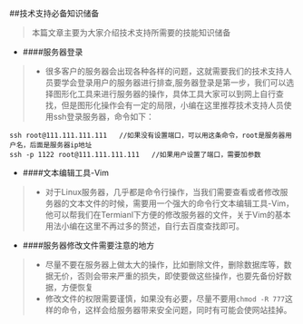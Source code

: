 ##技术支持必备知识储备

> 本篇文章主要为大家介绍技术支持所需要的技能知识储备

* ####服务器登录
> * 很多客户的服务器会出现各种各样的问题，这就需要我们的技术支持人员要学会登录用户的服务器进行排查,服务器登录是第一步，我们可以选择图形化工具来进行服务器的操作，具体工具大家可以到网上自行查找，但是图形化操作会有一定的局限，小编在这里推荐技术支持人员使用ssh登录服务器，命令如下：
```
ssh root@111.111.111.111   //如果没有设置端口，可以用这条命令，root是服务器用户名，后面是服务器ip地址
ssh -p 1122 root@111.111.111.111   //如果用户设置了端口，需要加参数
```

* ####文本编辑工具-Vim
> * 对于Linux服务器，几乎都是命令行操作，当我们需要查看或者修改服务器的文本文件的时候，需要用一个强大的命令行文本编辑工具-Vim，他可以帮我们在Termianl下方便的修改服务器的文件，关于Vim的基本用法小编在这里不再过多的赘述，自行去百度查找即可。

* ####服务器修改文件需要注意的地方
> * 尽量不要在服务器上做太大的操作，比如删除文件，删除数据库等，数据无价，否则会带来严重的损失，即使要做这些操作，也要先备份好数据，方便恢复
> * 修改文件的权限需要谨慎，如果没有必要，尽量不要用`chmod -R 777`这样的命令，这样会给服务器带来安全问题，同时有可能会使网站挂掉。
